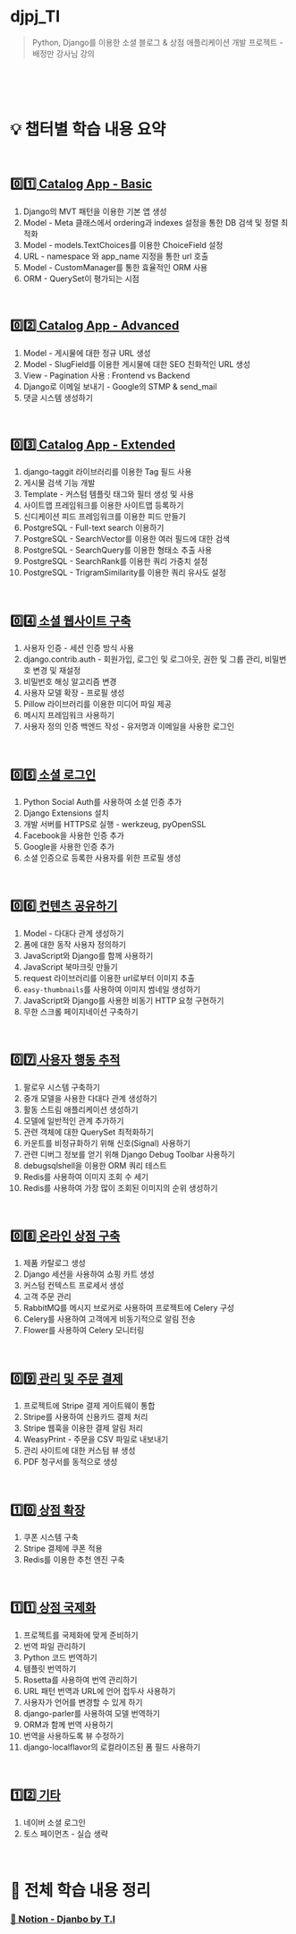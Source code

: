 # djpj_TI
> Python, Django를 이용한 소셜 블로그 & 상점 애플리케이션 개발 프로젝트 - 배정만 강사님 강의

<br>
<br>
<br>

# 💡 챕터별 학습 내용 요약

<br>

## [0️⃣1️⃣ Catalog App - Basic](https://www.notion.so/browneyed/32-Catalog-App-Basic-3f00e9ab75584ebcbe4d3e70cbb7ae67?pvs=4)

1. Django의 MVT 패턴을 이용한 기본 앱 생성
2. Model - Meta 클래스에서 ordering과 indexes 설정을 통한 DB 검색 및 정렬 최적화
3. Model - models.TextChoices를 이용한 ChoiceField 설정
4. URL - namespace 와 app_name 지정을 통한 url 호출
5. Model - CustomManager를 통한 효율적인 ORM 사용
6. ORM - QuerySet이 평가되는 시점

<br>

## [0️⃣2️⃣ Catalog App - Advanced](https://www.notion.so/browneyed/32-Catalog-App-Basic-3f00e9ab75584ebcbe4d3e70cbb7ae67?pvs=4)

1. Model - 게시물에 대한 정규 URL 생성
2. Model - SlugField를 이용한 게시물에 대한 SEO 친화적인 URL 생성
3. View - Pagination 사용 : Frontend vs Backend
4. Django로 이메일 보내기 - Google의 STMP & send_mail
5. 댓글 시스템 생성하기

<br>

## [0️⃣3️⃣ Catalog App - Extended](https://www.notion.so/browneyed/35-Catalog-App-Extended-2d684ab5dbb2421fa4eeb6ff518e26aa?pvs=4)

1. django-taggit 라이브러리를 이용한 Tag 필드 사용
2. 게시물 검색 기능 개발
3. Template - 커스텀 템플릿 태그와 필터 생성 및 사용
4. 사이트맵 프레임워크를 이용한 사이트맵 등록하기
5. 신디케이션 피드 프레임워크를 이용한 피드 만들기
6. PostgreSQL - Full-text search 이용하기
7. PostgreSQL - SearchVector를 이용한 여러 필드에 대한 검색
8. PostgreSQL - SearchQuery를 이용한 형태소 추출 사용
9. PostgreSQL - SearchRank를 이용한 쿼리 가중치 설정
10. PostgreSQL - TrigramSimilarity를 이용한 쿼리 유사도 설정

<br>

## [0️⃣4️⃣ 소셜 웹사이트 구축](https://www.notion.so/browneyed/36-0a92a21cadd444feadd846de282a32e8?pvs=4)

1. 사용자 인증 - 세션 인증 방식 사용
2. django.contrib.auth - 회원가입, 로그인 및 로그아웃, 권한 및 그룹 관리, 비밀번호 변경 및 재설정
3. 비밀번호 해싱 알고리즘 변경
4. 사용자 모델 확장 - 프로필 생성
5. Pillow 라이브러리를 이용한 미디어 파일 제공
6. 메시지 프레임워크 사용하기
7. 사용자 정의 인증 백엔드 작성 - 유저명과 이메일을 사용한 로그인

<br>

## [0️⃣5️⃣ 소셜 로그인](https://www.notion.so/browneyed/37-c56e5aad83f4462d964bff0a31c7290d?pvs=4)

1. Python Social Auth를 사용하여 소셜 인증 추가
2. Django Extensions 설치
3. 개발 서버를 HTTPS로 실행 - werkzeug, pyOpenSSL
4. Facebook을 사용한 인증 추가
5. Google을 사용한 인증 추가
6. 소셜 인증으로 등록한 사용자를 위한 프로필 생성

<br>

## [0️⃣6️⃣ 컨텐츠 공유하기](https://www.notion.so/browneyed/38-fbdc6e1d6e0d4662b5d508a88157b110?pvs=4)

1. Model - 다대다 관계 생성하기
2. 폼에 대한 동작 사용자 정의하기
3. JavaScript와 Django를 함께 사용하기
4. JavaScript 북마크릿 만들기
5. request 라이브러리를 이용한 url로부터 이미지 추출
5. `easy-thumbnails`를 사용하여 이미지 썸네일 생성하기
6. JavaScript와 Django를 사용한 비동기 HTTP 요청 구현하기
7. 무한 스크롤 페이지네이션 구축하기

<br>

## [0️⃣7️⃣ 사용자 행동 추적](https://www.notion.so/browneyed/39-f630394f5a4a45198f5451f31f87ebb5?pvs=4)

1. 팔로우 시스템 구축하기
2. 중개 모델을 사용한 다대다 관계 생성하기
3. 활동 스트림 애플리케이션 생성하기
4. 모델에 일반적인 관계 추가하기
5. 관련 객체에 대한 QuerySet 최적화하기
6. 카운트를 비정규화하기 위해 신호(Signal) 사용하기
7. 관련 디버그 정보를 얻기 위해 Django Debug Toolbar 사용하기
8. debugsqlshell을 이용한 ORM 쿼리 테스트
8. Redis를 사용하여 이미지 조회 수 세기
9. Redis를 사용하여 가장 많이 조회된 이미지의 순위 생성하기

<br>

## [0️⃣8️⃣ 온라인 상점 구축](https://www.notion.so/browneyed/40-76305f0fbe9b47c3ae6a287c3fdee09c?pvs=4)

1. 제품 카탈로그 생성
2. Django 세션을 사용하여 쇼핑 카트 생성
3. 커스텀 컨텍스트 프로세서 생성
4. 고객 주문 관리
5. RabbitMQ를 메시지 브로커로 사용하여 프로젝트에 Celery 구성
6. Celery를 사용하여 고객에게 비동기적으로 알림 전송
7. Flower를 사용하여 Celery 모니터링

<br>

## [0️⃣9️⃣ 관리 및 주문 결제](https://www.notion.so/browneyed/44-5285b66d964848faa4dc301417890028?pvs=4)
1. 프로젝트에 Stripe 결제 게이트웨이 통합
2. Stripe를 사용하여 신용카드 결제 처리
3. Stripe 웹훅을 이용한 결제 알림 처리
4. WeasyPrint - 주문을 CSV 파일로 내보내기
5. 관리 사이트에 대한 커스텀 뷰 생성
6. PDF 청구서를 동적으로 생성

<br>

## [1️⃣0️⃣ 상점 확장](https://www.notion.so/browneyed/45-76600626bd674bb58295c0f8b83333ad?pvs=4)

1. 쿠폰 시스템 구축
2. Stripe 결제에 쿠폰 적용
3. Redis를 이용한 추천 엔진 구축

<br>

## [1️⃣1️⃣ 상점 국제화](https://www.notion.so/browneyed/47-f6fcfa9efeba4a46aeea2900993e251c?pvs=4)

1. 프로젝트를 국제화에 맞게 준비하기
2. 번역 파일 관리하기
3. Python 코드 번역하기
4. 템플릿 번역하기
5. Rosetta를 사용하여 번역 관리하기
6. URL 패턴 번역과 URL에 언어 접두사 사용하기
7. 사용자가 언어를 변경할 수 있게 하기
8. django-parler를 사용하여 모델 번역하기
9. ORM과 함께 번역 사용하기
10. 번역을 사용하도록 뷰 수정하기
11. django-localflavor의 로컬라이즈된 폼 필드 사용하기

<br>

## [1️⃣2️⃣ 기타](https://www.notion.so/browneyed/47-f6fcfa9efeba4a46aeea2900993e251c?pvs=4#4a8e4549143a45a998dc2b7e5214b871)
1. 네이버 소셜 로그인
2. 토스 페이먼츠 - 실습 생략

<br>


# 📌 전체 학습 내용 정리
### [📝 Notion - Djanbo by T.I](https://www.notion.so/browneyed/9101324b38654bc38e80100c9b6d87a2?v=9ccf620d3c4e446189106cb9696dc141&pvs=4)
